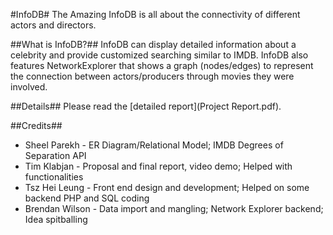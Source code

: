 #InfoDB#
The Amazing InfoDB is all about the connectivity of different actors and directors.

##What is InfoDB?##
InfoDB can display detailed information about a celebrity and provide customized searching similar to IMDB. InfoDB also features NetworkExplorer that shows a graph (nodes/edges) to represent the connection between actors/producers through movies they were involved.

##Details##
Please read the [detailed report](Project Report.pdf).

##Credits##
- Sheel Parekh - ER Diagram/Relational Model; IMDB Degrees of Separation API
- Tim Klabjan - Proposal and final report, video demo; Helped with functionalities
- Tsz Hei Leung - Front end design and development; Helped on some backend PHP and SQL coding
- Brendan Wilson - Data import and mangling; Network Explorer backend; Idea spitballing
